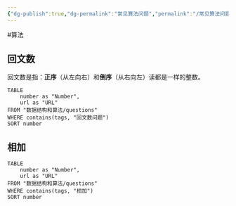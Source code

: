 ```yaml
---
{"dg-publish":true,"dg-permalink":"常见算法问题","permalink":"/常见算法问题/"}
---
```



#算法 

## 回文数

回文数是指：**正序**（从左向右）和**倒序**（从右向左）读都是一样的整数。

```dataview
TABLE
	number as "Number",
	url as "URL"
FROM "数据结构和算法/questions"
WHERE contains(tags, "回文数问题")
SORT number
```


## 相加

```dataview
TABLE
	number as "Number",
	url as "URL"
FROM "数据结构和算法/questions"
WHERE contains(tags, "相加")
SORT number
```

